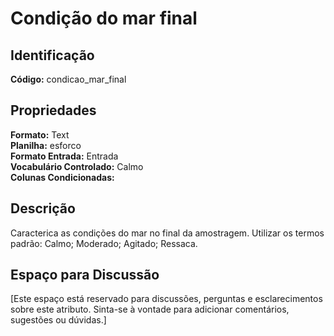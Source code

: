 # Condição do mar final

## Identificação
**Código:** condicao_mar_final

## Propriedades
**Formato:** Text  
**Planilha:** esforco  
**Formato Entrada:** Entrada  
**Vocabulário Controlado:** Calmo  
**Colunas Condicionadas:**   

## Descrição
Caracterica as condições do mar no final da amostragem. Utilizar os termos padrão: Calmo; Moderado; Agitado; Ressaca.

## Espaço para Discussão
[Este espaço está reservado para discussões, perguntas e esclarecimentos sobre este atributo. Sinta-se à vontade para adicionar comentários, sugestões ou dúvidas.]

